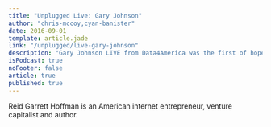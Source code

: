 ```yaml
---
title: "Unplugged Live: Gary Johnson"
author: "chris-mccoy,cyan-banister"
date: 2016-09-01
template: article.jade
link: "/unplugged/live-gary-johnson"
description: "Gary Johnson LIVE from Data4America was the first of hopefully many raw deep dives into the life history of America's political, business, and civic leaders."
isPodcast: true
noFooter: false
article: true
published: true
---
```


<p>
  Reid Garrett Hoffman is an American internet entrepreneur, venture capitalist and author.
</p>
